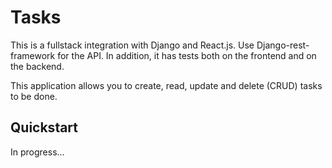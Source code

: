 # Tasks

This is a fullstack integration with Django and React.js. Use Django-rest-framework for the API. In addition, it has tests both on the frontend and on the backend.

This application allows you to create, read, update and delete (CRUD) tasks to be done. 

## Quickstart

In progress...